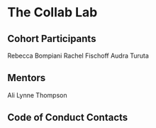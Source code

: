 # The Collab Lab

## Cohort Participants

Rebecca Bompiani
Rachel Fischoff
Audra Turuta

## Mentors

Ali Lynne Thompson

## Code of Conduct Contacts
